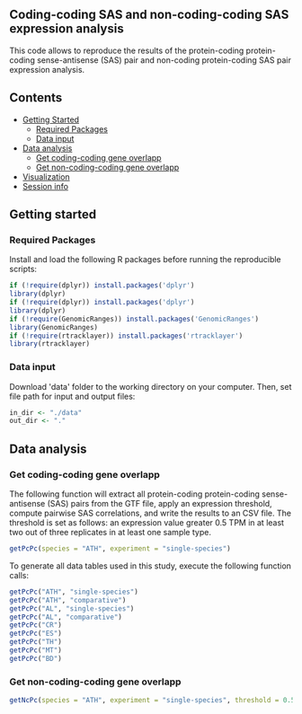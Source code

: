## Coding-coding SAS and non-coding-coding SAS expression analysis

This code allows to reproduce the results of the protein-coding protein-coding sense-antisense (SAS) pair and non-coding protein-coding SAS pair expression analysis. 


## Contents

* [Getting Started](#getting-started)
  * [Required Packages](#required-packages)
  * [Data input](#data-input)
* [Data analysis](#data-analysis)
  * [Get coding-coding gene overlapp](#get-coding-coding-gene-overlapp)
  * [Get non-coding-coding gene overlapp](#get-non-coding-coding-gene-overlapp)
* [Visualization](#visualization)
* [Session info](#session-info)


## Getting started


### Required Packages
Install and load the following R packages before running the reproducible scripts:

```R
if (!require(dplyr)) install.packages('dplyr')
library(dplyr)
if (!require(dplyr)) install.packages('dplyr')
library(dplyr)
if (!require(GenomicRanges)) install.packages('GenomicRanges')
library(GenomicRanges)
if (!require(rtracklayer)) install.packages('rtracklayer')
library(rtracklayer)

```
  
### Data input
Download 'data' folder to the working directory on your computer. Then, set file path for input and output files: 

```R
in_dir <- "./data"
out_dir <- "."

```

## Data analysis

### Get coding-coding gene overlapp

The following function will extract all protein-coding protein-coding sense-antisense (SAS) pairs from the GTF file, apply an expression threshold, compute pairwise SAS correlations, and write the results to an CSV file. The threshold is set as follows: an expression value greater 0.5 TPM in at least two out of three replicates in at least one sample type. 

```R
getPcPc(species = "ATH", experiment = "single-species")

```
To generate all data tables used in this study, execute the following function calls: 

```R
getPcPc("ATH", "single-species")
getPcPc("ATH", "comparative")
getPcPc("AL", "single-species")
getPcPc("AL", "comparative")
getPcPc("CR")
getPcPc("ES")
getPcPc("TH")
getPcPc("MT")
getPcPc("BD")

```

### Get non-coding-coding gene overlapp

```R
getNcPc(species = "ATH", experiment = "single-species", threshold = 0.5)

```
